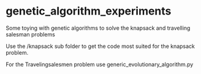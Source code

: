 # genetic_algorithm_experiments
 Some toying with genetic algorithms to solve the knapsack and travelling salesman problems

Use the /knapsack sub folder to get the code most suited for the knapsack problem.

For the Travelingsalesmen problem use generic_evolutionary_algorithm.py
